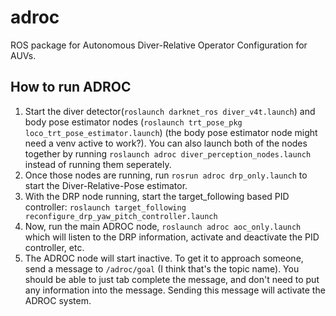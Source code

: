 # adroc
ROS package for Autonomous Diver-Relative Operator Configuration for AUVs.

## How to run ADROC

1. Start the diver detector(`roslaunch darknet_ros diver_v4t.launch`) and body pose estimator nodes (`roslaunch trt_pose_pkg loco_trt_pose_estimator.launch`) (the body pose estimator node might need a venv active to work?). You can also launch both of the nodes together by running `roslaunch adroc diver_perception_nodes.launch` instead of running them seperately. 
2. Once those nodes are running, run `rosrun adroc drp_only.launch` to start the Diver-Relative-Pose estimator. 
3. With the DRP node running, start the target_following based PID controller: `roslaunch target_following reconfigure_drp_yaw_pitch_controller.launch`
4. Now, run the main ADROC node, `roslaunch adroc aoc_only.launch` which will listen to the DRP information, activate and deactivate the PID controller, etc. 
5. The ADROC node will start inactive. To get it to approach someone, send a message to `/adroc/goal` (I think that's the topic name). You should be able to just tab complete the message, and don't need to put any information into the message. Sending this message will activate the ADROC system.
